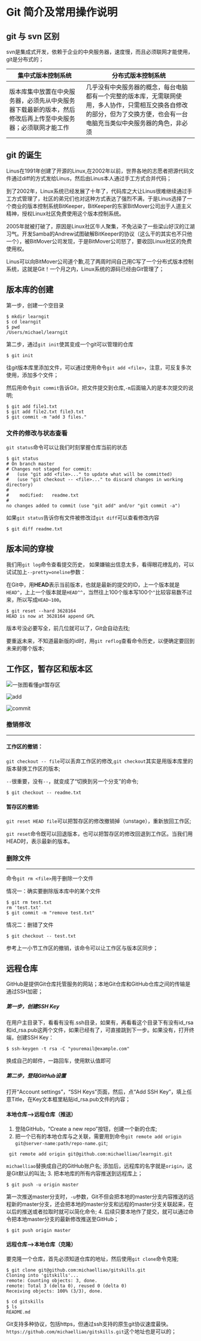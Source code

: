 Git 简介及常用操作说明
 ==========

## git 与 svn 区别
svn是集成式开发，依赖于企业的中央服务器，速度慢，而且必须联网才能使用，git是分布式的；

集中式版本控制系统 | 分布式版本控制系统
---|---
版本库集中放置在中央服务器，必须先从中央服务器下载最新的版本，然后修改后再上传至中央服务器；必须联网才能工作 | 几乎没有中央服务器的概念，每台电脑都有一个完整的版本库，无需联网使用，多人协作，只需相互交换各自修改的部分，但为了交换方便，也会有一台电脑充当类似中央服务器的角色，非必须


## git 的诞生
Linus在1991年创建了开源的Linux,在2002年以前，世界各地的志愿者把源代码文件通过diff的方式发给Linus，然后由Linus本人通过手工方式合并代码；

到了2002年，Linux系统已经发展了十年了，代码库之大让Linus很难继续通过手工方式管理了，社区的弟兄们也对这种方式表达了强烈不满，于是Linus选择了一个商业的版本控制系统BitKeeper，BitKeeper的东家BitMover公司出于人道主义精神，授权Linux社区免费使用这个版本控制系统。

2005年就被打破了，原因是Linux社区牛人聚集，不免沾染了一些梁山好汉的江湖习气。开发Samba的Andrew试图破解BitKeeper的协议（这么干的其实也不只他一个），被BitMover公司发现，于是BitMover公司怒了，要收回Linux社区的免费使用权。

Linus可以向BitMover公司道个歉,花了两周时间自己用C写了一个分布式版本控制系统，这就是Git！一个月之内，Linux系统的源码已经由Git管理了；
## 版本库的创建

第一步，创建一个空目录
```
$ mkdir learngit
$ cd learngit
$ pwd
/Users/michael/learngit
```
第二步，通过`git init`使其变成一个git可以管理的仓库
```
$ git init
```
往git版本库里添加文件，可以通过使用命令`git add <file>`，注意，可反复多次使用，添加多个文件；

然后用命令`git commit`告诉Git，把文件提交到仓库,`-m`后面输入的是本次提交的说明;

```
$ git add file1.txt
$ git add file2.txt file3.txt
$ git commit -m "add 3 files."
```
### 文件的修改与状态查看
`git status`命令可以让我们时刻掌握仓库当前的状态

```
$ git status
# On branch master
# Changes not staged for commit:
#   (use "git add <file>..." to update what will be committed)
#   (use "git checkout -- <file>..." to discard changes in working directory)
#
#    modified:   readme.txt
#
no changes added to commit (use "git add" and/or "git commit -a")
```
如果`git status`告诉你有文件被修改过`git diff`可以查看修改内容

```
$ git diff readme.txt 
```
## 版本间的穿梭
我们用`git log`命令查看提交历史，
如果嫌输出信息太多，看得眼花缭乱的，可以试试加上`--pretty=oneline`参数：

在Git中，用**HEAD**表示当前版本，也就是最新的提交的ID，上一个版本就是`HEAD^`，上上一个版本就是`HEAD^^`，当然往上100个版本写100个`^`比较容易数不过来，所以写成`HEAD~100`。

```
$ git reset --hard 3628164
HEAD is now at 3628164 append GPL
```
版本号没必要写全，前几位就可以了，Git会自动去找;


要重返未来，不知道最新版的id时，用`git reflog`查看命令历史，以便确定要回到未来的哪个版本;

## 工作区，暂存区和版本区
![一张图看懂git暂存区](http://www.liaoxuefeng.com/files/attachments/001384907702917346729e9afbf4127b6dfbae9207af016000/0)

![add](http://www.liaoxuefeng.com/files/attachments/001384907720458e56751df1c474485b697575073c40ae9000/0)

![commit](http://www.liaoxuefeng.com/files/attachments/0013849077337835a877df2d26742b88dd7f56a6ace3ecf000/0)

### 撤销修改

---
#### 工作区的撤销：
`git checkout -- file`可以丢弃工作区的修改,`git checkout`其实是用版本库里的版本替换工作区的版本;

`--`很重要，没有`--`，就变成了“切换到另一个分支”的命令;
```
$ git checkout -- readme.txt
```
#### 暂存区的撤销:
`git reset HEAD file`可以把暂存区的修改撤销掉（unstage），重新放回工作区;

`git reset`命令既可以回退版本，也可以把暂存区的修改回退到工作区。当我们用HEAD时，表示最新的版本。

### 删除文件

---
命令`git rm <file>`用于删除一个文件

情况一：确实要删除版本库中的某个文件

```
$ git rm test.txt
rm 'test.txt'
$ git commit -m "remove test.txt"
```
情况二：删错了文件

```
$ git checkout -- test.txt
```
参考上一小节工作区的撤销，该命令可以让工作区与版本区同步；

## 远程仓库
GitHub是提供Git仓库托管服务的网站；本地Git仓库和GitHub仓库之间的传输是通过SSH加密；

##### 第一步，创建SSH Key
在用户主目录下，看看有没有.ssh目录，如果有，再看看这个目录下有没有id_rsa和id_rsa.pub这两个文件，如果已经有了，可直接跳到下一步。如果没有，打开终端，创建SSH Key：

```
$ ssh-keygen -t rsa -C "youremail@example.com"
```
换成自己的邮件，一路回车，使用默认值即可

##### 第二步，登陆GitHub设置
打开“Account settings”，“SSH Keys”页面，然后，点“Add SSH Key”，填上任意Title，在Key文本框里粘贴id_rsa.pub文件的内容；

####  本地仓库-->远程仓库（推送）
1. 登陆GitHub，“Create a new repo”按钮，创建一个新的仓库;
2. 把一个已有的本地仓库与之关联，需要用到命令`git remote add origin git@server-name:path/repo-name.git`;

```
 git remote add origin git@github.com:michaelliao/learngit.git
```
`michaelliao`替换成自己的GitHub账户名;
添加后，远程库的名字就是`origin`，这是Git默认的叫法;
3. 把本地库的所有内容推送到远程库上；

```
$ git push -u origin master
```
第一次推送master分支时，`-u`参数，Git不但会把本地的master分支内容推送的远程新的master分支，还会把本地的master分支和远程的master分支关联起来，在以后的推送或者拉取时就可以简化命令;
4. 后续只要本地作了提交，就可以通过命令把本地master分支的最新修改推送至GitHub；

```
$ git push origin master
```


#### 远程仓库-->本地仓库（克隆）
要克隆一个仓库，首先必须知道仓库的地址，然后使用`git clone`命令克隆;

```
$ git clone git@github.com:michaelliao/gitskills.git
Cloning into 'gitskills'...
remote: Counting objects: 3, done.
remote: Total 3 (delta 0), reused 0 (delta 0)
Receiving objects: 100% (3/3), done.

$ cd gitskills
$ ls
README.md
```

Git支持多种协议，包括https，但通过ssh支持的原生git协议速度最快。
`https://github.com/michaelliao/gitskills.git`这个地址也是可以的；